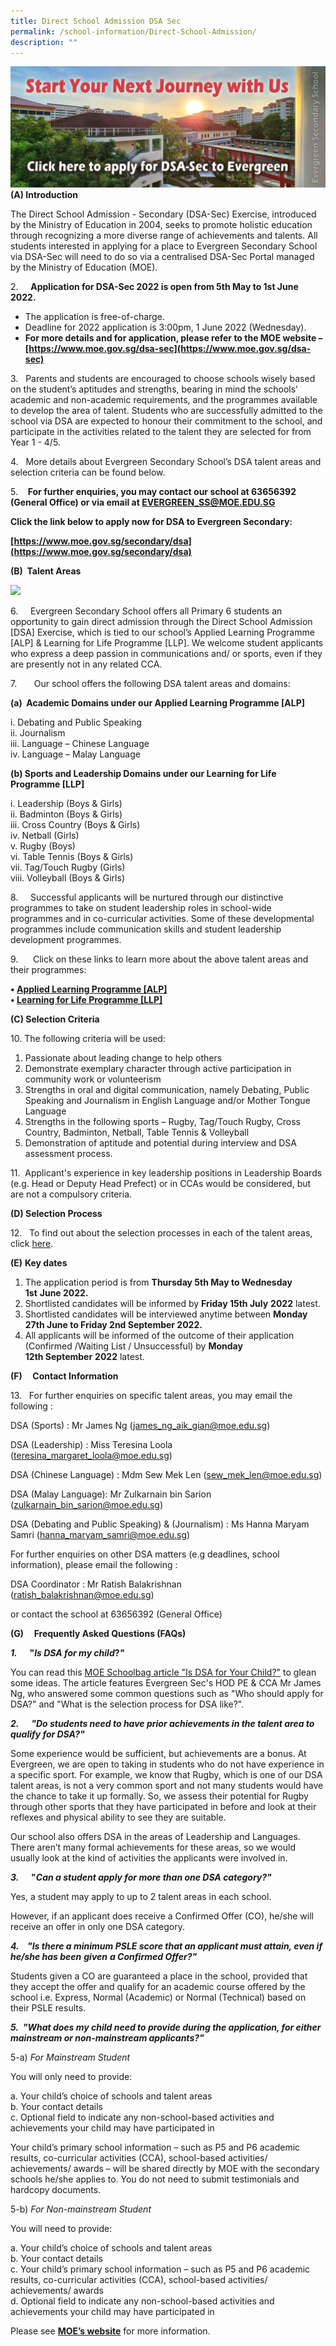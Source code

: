 ```yaml
---
title: Direct School Admission DSA Sec
permalink: /school-information/Direct-School-Admission/
description: ""
---
```



<div>


<div style="float: left">

<a href="https://www.moe.gov.sg/secondary/dsa">

<img src="/images/School%20information/Direct%20School%20Admission/D1.jpg">

</a>

</div>

<div>

</div>

</div>



**(A) Introduction**

The Direct School Admission - Secondary (DSA-Sec) Exercise, introduced by the Ministry of Education in 2004, seeks to promote holistic education through recognizing a more diverse range of achievements and talents. All students interested in applying for a place to Evergreen Secondary School via DSA-Sec will need to do so via a centralised DSA-Sec Portal managed by the Ministry of Education (MOE).

2.     **Application for DSA-Sec 2022 is open from 5th May to 1st June 2022.**

*   The application is free-of-charge.
*   Deadline for 2022 application is 3:00pm, 1 June 2022 (Wednesday).
*   **For more details and for application, please refer to the MOE website –[https://www.moe.gov.sg/dsa-sec](https://www.moe.gov.sg/dsa-sec)**

3.   Parents and students are encouraged to choose schools wisely based on the student’s aptitudes and strengths, bearing in mind the schools’ academic and non-academic requirements, and the programmes available to develop the area of talent. Students who are successfully admitted to the school via DSA are expected to honour their commitment to the school, and participate in the activities related to the talent they are selected for from Year 1 - 4/5.

4.   More details about Evergreen Secondary School’s DSA talent areas and selection criteria can be found below.

5.    **For further enquiries, you may contact our school at 63656392 (General Office) or via email at [EVERGREEN\_SS@MOE.EDU.SG](mailto:EVERGREEN_SS@MOE.EDU.SG)**

**Click the link below to apply now for DSA to Evergreen Secondary:**

**[https://www.moe.gov.sg/secondary/dsa](https://www.moe.gov.sg/secondary/dsa)**

**(B)  Talent Areas**

![](https://evergreensec.moe.edu.sg/wp-content/uploads/2022/05/Evergreen-Secondary-School-DSA-Advert-01b-2022-scaled.jpg)

6.     Evergreen Secondary School offers all Primary 6 students an opportunity to gain direct admission through the Direct School Admission \[DSA\] Exercise, which is tied to our school’s Applied Learning Programme \[ALP\] & Learning for Life Programme \[LLP\]. We welcome student applicants who express a deep passion in communications and/ or sports, even if they are presently not in any related CCA.

7.       Our school offers the following DSA talent areas and domains:

**(a)  Academic Domains under our Applied Learning Programme \[ALP\]**

i. Debating and Public Speaking  
ii. Journalism  
iii. Language – Chinese Language  
iv. Language – Malay Language

**(b) Sports and Leadership Domains under our Learning for Life Programme \[LLP\]**

i. Leadership (Boys & Girls)  
ii. Badminton (Boys & Girls)  
iii. Cross Country (Boys & Girls)  
iv. Netball (Girls)  
v. Rugby (Boys)  
vi. Table Tennis (Boys & Girls)  
vii. Tag/Touch Rugby (Girls)  
viii. Volleyball (Boys & Girls)

8.     Successful applicants will be nurtured through our distinctive programmes to take on student leadership roles in school-wide programmes and in co-curricular activities. Some of these developmental programmes include communication skills and student leadership development programmes.

9.      Click on these links to learn more about the above talent areas and their programmes:

**• [Applied Learning Programme \[ALP\]](https://evergreensec.moe.edu.sg/distinctive-school-programmes/applied-learning-programme/)**  
**• [Learning for Life Programme \[LLP\]](https://evergreensec.moe.edu.sg/distinctive-school-programmes/learning-for-life-programme/)**

**(C) Selection Criteria** 

10\. The following criteria will be used:

1.  Passionate about leading change to help others
2.  Demonstrate exemplary character through active participation in community work or volunteerism
3.  Strengths in oral and digital communication, namely Debating, Public Speaking and Journalism in English Language and/or Mother Tongue Language
4.  Strengths in the following sports – Rugby, Tag/Touch Rugby, Cross Country, Badminton, Netball, Table Tennis & Volleyball
5.  Demonstration of aptitude and potential during interview and DSA assessment process.

11.  Applicant's experience in key leadership positions in Leadership Boards (e.g. Head or Deputy Head Prefect) or in CCAs would be considered, but are not a compulsory criteria.

**(D) Selection Process**

12.   To find out about the selection processes in each of the talent areas, click [here](https://evergreensec.moe.edu.sg/wp-content/uploads/2022/05/Selection-Process-Information.pdf).

**(E)** **Key dates**

1.  The application period is from **Thursday 5th May to Wednesday 1st** **June 2022.**
2.  Shortlisted candidates will be informed by **Friday 15th July** **2022** latest.
3.  Shortlisted candidates will be interviewed anytime between **Monday 27th June to Friday 2nd September 2022.**
4.  All applicants will be informed of the outcome of their application (Confirmed /Waiting List / Unsuccessful) by **Monday 12th September** **2022** latest.

**(F)     Contact Information**

13.   For further enquiries on specific talent areas, you may email the following :

DSA (Sports) : Mr James Ng ([james\_ng\_aik\_gian@moe.edu.sg](https://evergreensec.moe.edu.sg/Downloads/james_ng_aik_gian@moe.edu.sg))

DSA (Leadership) : Miss Teresina Loola ([teresina\_margaret\_loola@moe.edu.sg](https://evergreensec.moe.edu.sg/Downloads/teresina_margaret_loola@moe.edu.sg))

DSA (Chinese Language) : Mdm Sew Mek Len ([sew\_mek\_len@moe.edu.sg](https://evergreensec.moe.edu.sg/Downloads/sew_mek_len@moe.edu.sg))

DSA (Malay Language): Mr Zulkarnain bin Sarion ([zulkarnain\_bin\_sarion@moe.edu.sg](https://evergreensec.moe.edu.sg/Downloads/zulkarnain_bin_sarion@moe.edu.sg))

DSA (Debating and Public Speaking) & (Journalism) : Ms Hanna Maryam Samri ([hanna\_maryam\_samri@moe.edu.sg](https://evergreensec.moe.edu.sg/Downloads/hanna_maryam_samri@moe.edu.sg))

For further enquiries on other DSA matters (e.g deadlines, school information), please email the following :

DSA Coordinator : Mr Ratish Balakrishnan ([ratish\_balakrishnan@moe.edu.sg](https://evergreensec.moe.edu.sg/Downloads/ratish_balakrishnan@moe.edu.sg))

or contact the school at 63656392 (General Office)

**(G)     Frequently Asked Questions (FAQs)**

**_1\._**     **"_Is DSA for my child_?_"_**

You can read this [MOE Schoolbag article "Is DSA for Your Child?"](https://www.schoolbag.edu.sg/story/is-dsa-for-your-child) to glean some ideas. The article features Evergreen Sec's HOD PE & CCA Mr James Ng, who answered some common questions such as "Who should apply for DSA?" and "What is the selection process for DSA like?".

**_2\._**     **_"Do students need to have prior achievements in the talent area to qualify for DSA?"_**

Some experience would be sufficient, but achievements are a bonus. At Evergreen, we are open to taking in students who do not have experience in a specific sport. For example, we know that Rugby, which is one of our DSA talent areas, is not a very common sport and not many students would have the chance to take it up formally. So, we assess their potential for Rugby through other sports that they have participated in before and look at their reflexes and physical ability to see they are suitable.

Our school also offers DSA in the areas of Leadership and Languages. There aren’t many formal achievements for these areas, so we would usually look at the kind of activities the applicants were involved in.

**_3\._**     **"_Can a student apply for more than one DSA category?"_**

Yes, a student may apply to up to 2 talent areas in each school.

However, if an applicant does receive a Confirmed Offer (CO), he/she will receive an offer in only one DSA category.

**_4.    "Is there a minimum PSLE score that an applicant must attain, even if he/she has been_** **_given_** **_a Confirmed Offer?"_**

Students given a CO are guaranteed a place in the school, provided that they accept the offer and qualify for an academic course offered by the school i.e. Express, Normal (Academic) or Normal (Technical) based on their PSLE results.

**_5.  "What does my child need to provide during the application, for either mainstream or non-mainstream applicants?"_**

5-a) _For Mainstream Student_

You will only need to provide:

a. Your child’s choice of schools and talent areas  
b. Your contact details  
c. Optional field to indicate any non-school-based activities and achievements your child may have participated in

Your child’s primary school information – such as P5 and P6 academic results, co-curricular activities (CCA), school-based activities/ achievements/ awards – will be shared directly by MOE with the secondary schools he/she applies to. You do not need to submit testimonials and hardcopy documents.

5-b) _For Non-mainstream Student_

You will need to provide:

a. Your child’s choice of schools and talent areas  
b. Your contact details  
c. Your child’s primary school information – such as P5 and P6 academic results, co-curricular activities (CCA), school-based activities/ achievements/ awards  
d. Optional field to indicate any non-school-based activities and achievements your child may have participated in

Please see [**MOE’s website**](https://www.moe.gov.sg/secondary/dsa/application?pt=Non-mainstream%20school) for more information.